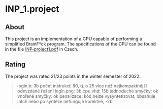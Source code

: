# INP_1.project

## About <a name = "about"></a>

This project is an implementation of a CPU capable of performing a simplified BrainF*ck program.
The specifications of the CPU can be found in the file [INP-project1.pdf](INP-project1.pdf) in Czech.

## Rating <a name = "rating"></a>

The project was rated 21/23 points in the winter semester of 2022.

> login.b: 3b počet instrukcí: 80, tj. o 25 více než nejkompaktnější odevzdané řešení login.png: 3b cpu.vhd: 15b jednoduché smyčky: ok vnořené smyčky: ok penalizace: kód nelze vysyntetizovat, obsahuje latch nebo po syntéze nefunguje korektně, -2b